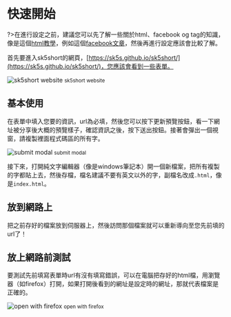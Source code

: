 # 快速開始
?>在進行設定之前，建議您可以先了解一些關於html、facebook og tag的知識，像是這個[html教學](https://www.w3schools.com/html/html_editors.asp)，例如這個[facebook文章](https://developers.facebook.com/docs/sharing/webmasters)，然後再進行設定應該會比較了解。

首先要進入sk5short的網頁，[https://sk5s.github.io/sk5short/](https://sk5s.github.io/sk5short/)，您應該會看到一些表單。

![sk5short website](https://i.imgur.com/mOOLBjL.png)
<small>sk5short website</small>

## 基本使用
在表單中填入您要的資訊，url為必填，然後您可以按下更新預覽按鈕，看一下網址被分享後大概的預覽樣子，確認資訊之後，按下送出按鈕。接著會彈出一個視窗，請複製裡面程式碼區的所有字。

![submit modal](https://i.imgur.com/Tpb8wTE.png)
<small>submit modal</small>

接下來，打開純文字編輯器（像是windows筆記本）開一個新檔案，把所有複製的字都貼上去，然後存檔，檔名建議不要有英文以外的字，副檔名改成`.html`，像是`index.html`。

## 放到網路上
把之前存好的檔案放到伺服器上，然後訪問那個檔案就可以重新導向至您先前填的url了！

## 放上網路前測試
要測試先前填寫表單時url有沒有填寫錯誤，可以在電腦把存好的html檔，用瀏覽器（如firefox）打開，如果打開後看到的網址是設定時的網址，那就代表檔案是正確的。

![open with firefox](https://i.imgur.com/fnWOsmn.jpg)
<small>open with firefox</small>